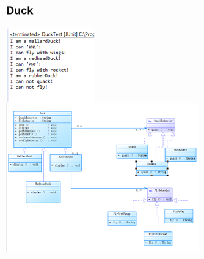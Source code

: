 # Duck
##
![image](https://raw.githubusercontent.com/lyf302526/Duck/master/images/testResult.png)
![image](https://raw.githubusercontent.com/lyf302526/Duck/master/image/%E7%B1%BB%E5%9B%BE.png)
